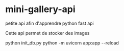# mini-gallery-api
petite api afin d'apprendre python fast api

Cette api permet de stocker des images

python init_db.py
python -m uvicorn app:app --reload